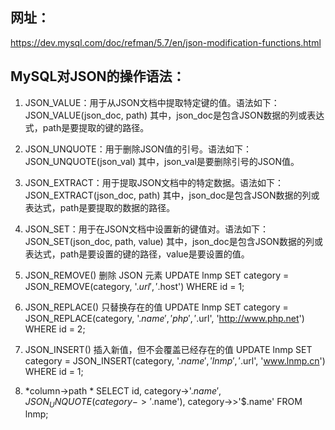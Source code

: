 ## 网址：
https://dev.mysql.com/doc/refman/5.7/en/json-modification-functions.html

## MySQL对JSON的操作语法：
1. JSON_VALUE：用于从JSON文档中提取特定键的值。语法如下：
   JSON_VALUE(json_doc, path)
   其中，json_doc是包含JSON数据的列或表达式，path是要提取的键的路径。

2. JSON_UNQUOTE：用于删除JSON值的引号。语法如下：
   JSON_UNQUOTE(json_val)
   其中，json_val是要删除引号的JSON值。

3. JSON_EXTRACT：用于提取JSON文档中的特定数据。语法如下：
   JSON_EXTRACT(json_doc, path)
   其中，json_doc是包含JSON数据的列或表达式，path是要提取的数据的路径。

4. JSON_SET：用于在JSON文档中设置新的键值对。语法如下：
   JSON_SET(json_doc, path, value)
   其中，json_doc是包含JSON数据的列或表达式，path是要设置的键的路径，value是要设置的值。

5. JSON_REMOVE() 删除 JSON 元素
    UPDATE lnmp SET category = JSON_REMOVE(category, '$.url', '$.host') WHERE id = 1;

6. JSON_REPLACE() 只替换存在的值
  UPDATE lnmp SET category = JSON_REPLACE(category, '$.name', 'php', '$.url', 'http://www.php.net') WHERE id = 2;

7. JSON_INSERT() 插入新值，但不会覆盖已经存在的值
    UPDATE lnmp SET category = JSON_INSERT(category, '$.name', 'lnmp', '$.url', 'www.lnmp.cn') WHERE id = 1;
8. *column->path *
    SELECT id, category->'$.name', JSON_UNQUOTE(category->'$.name'), category->>'$.name' FROM lnmp;



